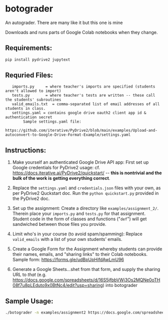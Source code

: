 # botograder
An autograder. There are many like it but this one is mine


Downloads and runs parts of Google Colab notebooks when they change.

## Requirements:
```bash
pip install pydrive2 jupytext
```

## Requried Files: 
```
   imports.py     = where teacher's imports are specified (students aren't allowed to import)
   tests.py       = where teacher's tests are written -- these call the students' subroutines
   valid_emails.txt  = comma-separated list of email addresses of all students in class. 
   settings.yaml = contains google drive oauth2 client app id & authentication secret
        Sample settings.yaml file: 
        https://github.com/iterative/PyDrive2/blob/main/examples/Upload-and-autoconvert-to-Google-Drive-Format-Example/settings.yaml
```

## Instructions:
1. Make yourself an authenticated Google Drive API app: First set up Google credentials for PyDrive2 usage: cf. https://docs.iterative.ai/PyDrive2/quickstart/ -- **this is nontrivial and the bulk of the work is getting everything correct**. 

2. Replace the `settings.yaml` and `credentials.json` files with your own, as per PyDrive2 Quckstart doc.   Run the `python quickstart.py` provided in the PyDrive2 doc. 

3. Set up the assignment: Create a directory like `examples/assignment_2/`. Therein place your `imports.py` and `tests.py` for that assignment. Student code in the form of classes and functions ("`def`") will get sandwiched between those files you provide. 

4. Limit who's in your course (to avoid spam/spamming): Replace `valid_emails` with a list of your own students' emails.

5. Create a Google Form for the Assignment whereby students can provide their names, emails, and "sharing links" to their Colab notebooks.   Sample form: https://forms.gle/udBpUpHifdAwLmU96


6. Generate a Google Sheets...shet from that form, and supply the sharing URL to *that* (e.g. https://docs.google.com/spreadsheets/d/16S5jfbbVWj3Os2MQNe0oTH08f7u8pLEduto9x0BtNc4/edit?usp=sharing) into botograder

## Sample Usage:

```bash
./botograder -n examples/assignment2 https://docs.google.com/spreadsheets/d/16S5jfbbVWj3Os2MQNe0oTH08f7u8pLEduto9x0BtNc4/edit?usp=sharing
```


